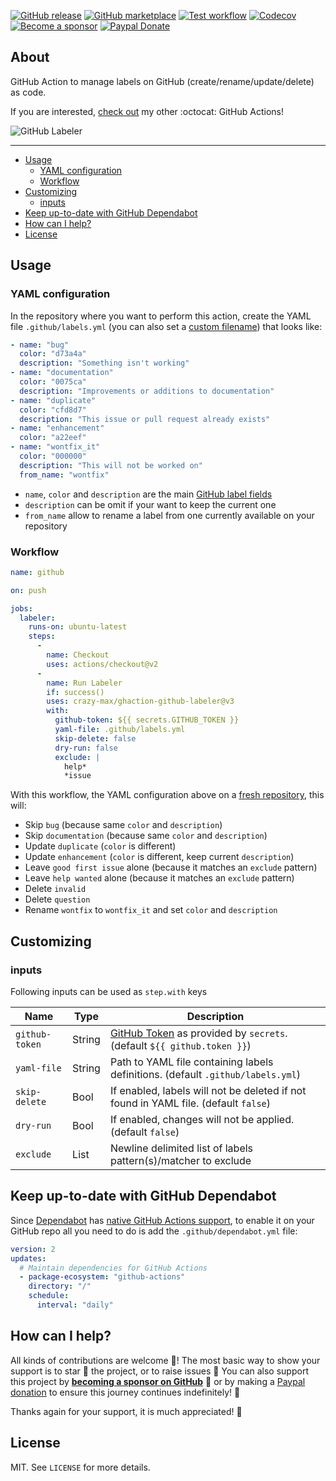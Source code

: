 [![GitHub release](https://img.shields.io/github/release/crazy-max/ghaction-github-labeler.svg?style=flat-square)](https://github.com/crazy-max/ghaction-github-labeler/releases/latest)
[![GitHub marketplace](https://img.shields.io/badge/marketplace-github--labeler-blue?logo=github&style=flat-square)](https://github.com/marketplace/actions/github-labeler)
[![Test workflow](https://img.shields.io/github/workflow/status/crazy-max/ghaction-github-labeler/test?label=test&logo=github&style=flat-square)](https://github.com/crazy-max/ghaction-github-labeler/actions?workflow=test)
[![Codecov](https://img.shields.io/codecov/c/github/crazy-max/ghaction-github-labeler?logo=codecov&style=flat-square)](https://codecov.io/gh/crazy-max/ghaction-github-labeler)
[![Become a sponsor](https://img.shields.io/badge/sponsor-crazy--max-181717.svg?logo=github&style=flat-square)](https://github.com/sponsors/crazy-max)
[![Paypal Donate](https://img.shields.io/badge/donate-paypal-00457c.svg?logo=paypal&style=flat-square)](https://www.paypal.me/crazyws)

## About

GitHub Action to manage labels on GitHub (create/rename/update/delete) as code.

If you are interested, [check out](https://git.io/Je09Y) my other :octocat: GitHub Actions!

![GitHub Labeler](.res/ghaction-github-labeler.png)

___

* [Usage](#usage)
  * [YAML configuration](#yaml-configuration)
  * [Workflow](#workflow)
* [Customizing](#customizing)
  * [inputs](#inputs)
* [Keep up-to-date with GitHub Dependabot](#keep-up-to-date-with-github-dependabot)
* [How can I help?](#how-can-i-help)
* [License](#license)

## Usage

### YAML configuration

In the repository where you want to perform this action, create the YAML file `.github/labels.yml` (you can also set a [custom filename](#customizing)) that looks like:

```yaml
- name: "bug"
  color: "d73a4a"
  description: "Something isn't working"
- name: "documentation"
  color: "0075ca"
  description: "Improvements or additions to documentation"
- name: "duplicate"
  color: "cfd8d7"
  description: "This issue or pull request already exists"
- name: "enhancement"
  color: "a22eef"
- name: "wontfix_it"
  color: "000000"
  description: "This will not be worked on"
  from_name: "wontfix"
```

* `name`, `color` and `description` are the main [GitHub label fields](https://developer.github.com/v3/issues/labels/#parameters)
* `description` can be omit if your want to keep the current one
* `from_name` allow to rename a label from one currently available on your repository

### Workflow

```yaml
name: github

on: push

jobs:
  labeler:
    runs-on: ubuntu-latest
    steps:
      -
        name: Checkout
        uses: actions/checkout@v2
      -
        name: Run Labeler
        if: success()
        uses: crazy-max/ghaction-github-labeler@v3
        with:
          github-token: ${{ secrets.GITHUB_TOKEN }}
          yaml-file: .github/labels.yml
          skip-delete: false
          dry-run: false
          exclude: |
            help*
            *issue
```

With this workflow, the YAML configuration above on a [fresh repository](.res/samples/original.yml), this will:

* Skip `bug` (because same `color` and `description`)
* Skip `documentation` (because same `color` and `description`)
* Update `duplicate` (`color` is different)
* Update `enhancement` (`color` is different, keep current `description`)
* Leave `good first issue` alone (because it matches an `exclude` pattern)
* Leave `help wanted` alone (because it matches an `exclude` pattern)
* Delete `invalid`
* Delete `question`
* Rename `wontfix` to `wontfix_it` and set `color` and `description`

## Customizing

### inputs

Following inputs can be used as `step.with` keys

| Name             | Type    | Description                        |
|------------------|---------|------------------------------------|
| `github-token`   | String  | [GitHub Token](https://help.github.com/en/actions/configuring-and-managing-workflows/authenticating-with-the-github_token) as provided by `secrets`. (default `${{ github.token }}`) |
| `yaml-file`      | String  | Path to YAML file containing labels definitions. (default `.github/labels.yml`) |
| `skip-delete`    | Bool    | If enabled, labels will not be deleted if not found in YAML file. (default `false`) |
| `dry-run`        | Bool    | If enabled, changes will not be applied. (default `false`)  |
| `exclude`        | List    | Newline delimited list of labels pattern(s)/matcher to exclude |

## Keep up-to-date with GitHub Dependabot

Since [Dependabot](https://docs.github.com/en/github/administering-a-repository/keeping-your-actions-up-to-date-with-github-dependabot)
has [native GitHub Actions support](https://docs.github.com/en/github/administering-a-repository/configuration-options-for-dependency-updates#package-ecosystem),
to enable it on your GitHub repo all you need to do is add the `.github/dependabot.yml` file:

```yaml
version: 2
updates:
  # Maintain dependencies for GitHub Actions
  - package-ecosystem: "github-actions"
    directory: "/"
    schedule:
      interval: "daily"
```

## How can I help?

All kinds of contributions are welcome :raised_hands:! The most basic way to show your support is to star :star2: the project, or to raise issues :speech_balloon: You can also support this project by [**becoming a sponsor on GitHub**](https://github.com/sponsors/crazy-max) :clap: or by making a [Paypal donation](https://www.paypal.me/crazyws) to ensure this journey continues indefinitely! :rocket:

Thanks again for your support, it is much appreciated! :pray:

## License

MIT. See `LICENSE` for more details.

